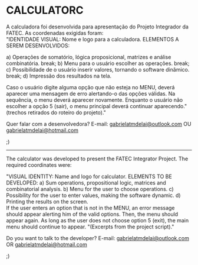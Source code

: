 # CALCULATORC
A calculadora foi desenvolvida para apresentação do Projeto Integrador da FATEC. As coordenadas exigidas foram:  
"IDENTIDADE VISUAL: Nome e logo para a calculadora. 
ELEMENTOS A SEREM DESENVOLVIDOS: 

a) Operações de somatório, lógica proposicional, matrizes e análise combinatória.
break;
b) Menu para o usuário escolher as operações. 
break;
c) Possibilidade de o usuário inserir valores, tornando o software dinâmico. 
break;
d) Impressão dos resultados na tela.  

Caso o usuário digite alguma opção que não esteja no MENU, deverá aparecer uma mensagem de erro alertando-o das opções válidas. Na sequência, o menu deverá aparecer novamente. Enquanto o usuário não escolher a opção 5 (sair), o menu principal deverá continuar aparecendo." (trechos retirados do roteiro do projeto)." 

Quer falar com a desenvolvedora?
E-mail: gabrielatmdelai@outlook.com OU gabrielatmdelai@hotmail.com

;)
____________________________________________________________________________________________________________________________


The calculator was developed to present the FATEC Integrator Project. The required coordinates were:  

"VISUAL IDENTITY: Name and logo for calculator. 
ELEMENTS TO BE DEVELOPED:
a) Sum operations, propositional logic, matrices and combinatorial analysis.
b) Menu for the user to choose operations. 
c) Possibility for the user to enter values, making the software dynamic. 
d) Printing the results on the screen.  
If the user enters an option that is not in the MENU, an error message should appear alerting him of the valid options. Then, the menu should appear again. As long as the user does not choose option 5 (exit), the main menu should continue to appear. "(Excerpts from the project script)."

Do you want to talk to the developer?
E-mail: gabrielatmdelai@outlook.com OR gabrielatmdelai@hotmail.com

;)
